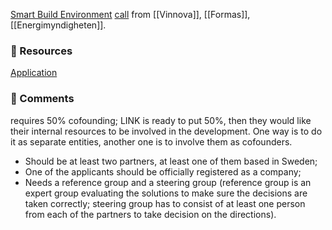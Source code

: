 [Smart Build Environment](https://www.smartbuilt.se/) [call](https://formas.se/soka-finansiering/alla-utlysningar/utlysningar/2024-10-15-smart-built-environment-digitalt-samhallsbyggande-i-praktiken.html) from [[Vinnova]], [[Formas]], [[Energimyndigheten]].

### 💎 Resources

[Application](<[https://docs.google.com/document/d/1Nw39aLQXX1vT108xCehXid6ua1sFzgRvoNgCRudiSdM/edit?usp=drive_link](https://docs.google.com/document/d/1Nw39aLQXX1vT108xCehXid6ua1sFzgRvoNgCRudiSdM/edit?usp=drive_link&authuser=4)>)

### 📝 Comments

requires 50% cofounding; LINK is ready to put 50%, then they would like their internal resources to be involved in the development. One way is to do it as separate entities, another one is to involve them as cofounders.

- Should be at least two partners, at least one of them based in Sweden;
- One of the applicants should be officially registered as a company;
- Needs a reference group and a steering group (reference group is an expert group evaluating the solutions to make sure the decisions are taken correctly; steering group has to consist of at least one person from each of the partners to take decision on the directions).
